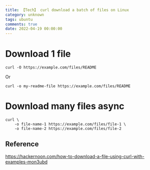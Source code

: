 ```yaml
---
title: 【Tech】 curl download a batch of files on Linux
category: unknown
tags: ubuntu
comments: true
date: 2022-04-19 00:00:00
---
```



# Download 1 file

    curl -O https://example.com/files/README

Or

    curl -o my-readme-file https://example.com/files/README

# Download many files async

    curl \
        -o file-name-1 https://example.com/files/file-1 \
        -o file-name-2 https://example.com/files/file-2

## Reference

https://hackernoon.com/how-to-download-a-file-using-curl-with-examples-mon3ubd
